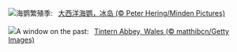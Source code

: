 ![](https://www.bing.com/th?id=OHR.AtlanticPuffin_ZH-CN8523220989_UHD.jpg&w=1000)海鹦繁殖季:&nbsp;&ensp;[大西洋海鹦，冰岛 (© Peter Hering/Minden Pictures)](https://www.bing.com/th?id=OHR.AtlanticPuffin_ZH-CN8523220989_UHD.jpg)
<br><br/>
![](https://www.bing.com/th?id=OHR.GothicRuins_EN-US2341737381_UHD.jpg&w=1000)A window on the past:&nbsp;&ensp;[Tintern Abbey, Wales (© matthibcn/Getty Images)](https://www.bing.com/th?id=OHR.GothicRuins_EN-US2341737381_UHD.jpg)
<br><br/>
